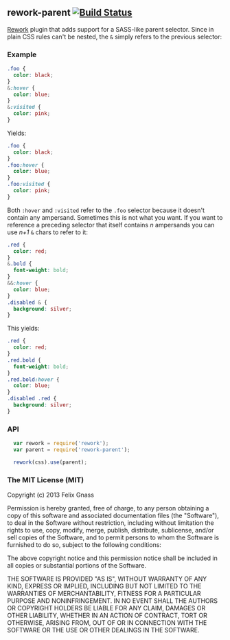 ## rework-parent [![Build Status](https://travis-ci.org/fgnass/rework-parent.png)](https://travis-ci.org/fgnass/rework-parent)

[Rework](https://github.com/visionmedia/rework) plugin that adds support for
a SASS-like parent selector. Since in plain CSS rules can't be nested, the `&`
simply refers to the previous selector:

### Example

```css
.foo {
  color: black;
}
&:hover {
  color: blue;
}
&:visited {
  color: pink;
}
```

Yields:

```css
.foo {
  color: black;
}
.foo:hover {
  color: blue;
}
.foo:visited {
  color: pink;
}
```

Both `:hover` and `:visited` refer to the `.foo` selector because it doesn't
contain any ampersand. Sometimes this is not what you want. If you want to
reference a preceding selector that itself contains _n_ ampersands you can
use _n+1_ `&` chars to refer to it:

```css
.red {
  color: red;
}
&.bold {
  font-weight: bold;
}
&&:hover {
  color: blue;
}
.disabled & {
  background: silver;
}
```

This yields:

```css
.red {
  color: red;
}
.red.bold {
  font-weight: bold;
}
.red.bold:hover {
  color: blue;
}
.disabled .red {
  background: silver;
}
```


### API

```js
  var rework = require('rework');
  var parent = require('rework-parent');

  rework(css).use(parent);
```

### The MIT License (MIT)

Copyright (c) 2013 Felix Gnass

Permission is hereby granted, free of charge, to any person obtaining a copy
of this software and associated documentation files (the "Software"), to deal
in the Software without restriction, including without limitation the rights
to use, copy, modify, merge, publish, distribute, sublicense, and/or sell
copies of the Software, and to permit persons to whom the Software is
furnished to do so, subject to the following conditions:

The above copyright notice and this permission notice shall be included in
all copies or substantial portions of the Software.

THE SOFTWARE IS PROVIDED "AS IS", WITHOUT WARRANTY OF ANY KIND, EXPRESS OR
IMPLIED, INCLUDING BUT NOT LIMITED TO THE WARRANTIES OF MERCHANTABILITY,
FITNESS FOR A PARTICULAR PURPOSE AND NONINFRINGEMENT. IN NO EVENT SHALL THE
AUTHORS OR COPYRIGHT HOLDERS BE LIABLE FOR ANY CLAIM, DAMAGES OR OTHER
LIABILITY, WHETHER IN AN ACTION OF CONTRACT, TORT OR OTHERWISE, ARISING FROM,
OUT OF OR IN CONNECTION WITH THE SOFTWARE OR THE USE OR OTHER DEALINGS IN
THE SOFTWARE.
